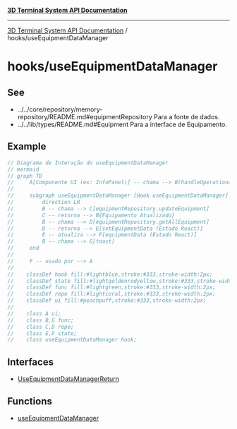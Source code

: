[**3D Terminal System API Documentation**](../../README.md)

***

[3D Terminal System API Documentation](../../README.md) / hooks/useEquipmentDataManager

# hooks/useEquipmentDataManager

## See

 - ../../core/repository/memory-repository/README.md#equipmentRepository Para a fonte de dados.
 - ../../lib/types/README.md#Equipment Para a interface de Equipamento.

## Example

```ts
// Diagrama de Interação do useEquipmentDataManager
// mermaid
// graph TD
//     A[Componente UI (ex: InfoPanel)] -- chama --> B(handleOperationalStateChange)
//
//     subgraph useEquipmentDataManager [Hook useEquipmentDataManager]
//         direction LR
//         B -- chama --> C[equipmentRepository.updateEquipment]
//         C -- retorna --> B{Equipamento Atualizado}
//         B -- chama --> D[equipmentRepository.getAllEquipment]
//         D -- retorna --> E[setEquipmentData (Estado React)]
//         E -- atualiza --> F[equipmentData (Estado React)]
//         B -- chama --> G[toast]
//     end
//
//     F -- usado por --> A
//
//    classDef hook fill:#lightblue,stroke:#333,stroke-width:2px;
//    classDef state fill:#lightgoldenrodyellow,stroke:#333,stroke-width:2px;
//    classDef func fill:#lightgreen,stroke:#333,stroke-width:2px;
//    classDef repo fill:#lightcoral,stroke:#333,stroke-width:2px;
//    classDef ui fill:#peachpuff,stroke:#333,stroke-width:2px;
//
//    class A ui;
//    class B,G func;
//    class C,D repo;
//    class E,F state;
//    class useEquipmentDataManager hook;
```

## Interfaces

- [UseEquipmentDataManagerReturn](interfaces/UseEquipmentDataManagerReturn-1.md)

## Functions

- [useEquipmentDataManager](functions/useEquipmentDataManager-1.md)
